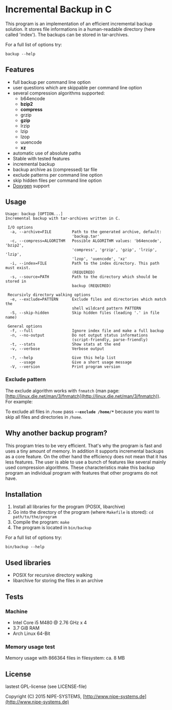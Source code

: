 # Incremental Backup in C

This program is an implementation of an efficient incremental backup solution. It stores file informations in a human-readable directory (here called 'index'). The backups can be stored in tar-archives.

For a full list of options try:

    backup --help

## Features

* full backup per command line option
* user questions which are skippable per command line option
* several compression algorithms supported:
    * b64encode
    * **bzip2**
    * **compress**
    * grzip
    * **gzip**
    * lrzip
    * lzip
    * lzop
    * uuencode
    * **xz**
* automatic use of absolute paths
* Stable with tested features
* incremental backup
* backup archive as (compressed) tar file
* exclude patterns per command line option
* skip hidden files per command line option
* [Doxygen](http://www.stack.nl/~dimitri/doxygen/index.html) support

## Usage

    Usage: backup [OPTION...]
    Incremental backup with tar-archives written in C.
    
     I/O options
      -a, --archive=FILE         Path to the generated archive, default:
                                 'backup.tar'
      -c, --compress=ALGORITHM   Possible ALGORITHM values: 'b64encode', 'bzip2',
                                 'compress', 'grzip', 'gzip', 'lrzip', 'lzip',
                                 'lzop', 'uuencode', 'xz'
      -i, --index=FILE           Path to the index directory. This path must exist.
                                 (REQUIRED)
      -s, --source=PATH          Path to the directory which should be stored in
                                 backup (REQUIRED)
    
     Recursivly directory walking options
      -e, --exclude=PATTERN      Exclude files and directories which match the
                                 shell wildcard pattern PATTERN
      -S, --skip-hidden          Skip hidden files (leading '.' in file name)
    
     General options
      -f, --full                 Ignore index file and make a full backup
      -n, --no-output            Do not output status informations
                                 (script-friendly, parse-friendly)
      -t, --stats                Show stats at the end
      -v, --verbose              Verbose output
    
      -?, --help                 Give this help list
          --usage                Give a short usage message
      -V, --version              Print program version

### Exclude pattern

The exclude algorithm works with `fnmatch` (man page: [http://linux.die.net/man/3/fnmatch](http://linux.die.net/man/3/fnmatch)). For example:

To exclude all files in `/home` pass **`--exclude /home/*`** because you want to skip all files and directories in `/home`.

## Why another backup program?

This program tries to be very efficient. That's why the program is fast and uses a tiny amount of memory. In addition it supports incremental backups as a core feature. On the other hand the efficiency does not mean that it has less features. The user is able to use a bunch of features like several mainly used compression algorithms. These characteristics make this backup program an individual program with features that other programs do not have.

## Installation

1. Install all libraries for the program (POSIX, libarchive)
2. Go into the directory of the program (where `Makefile` is stored): `cd path/to/the/program`
3. Compile the program: `make`
4. The program is located in `bin/backup`

For a full list of options try:

    bin/backup --help

## Used libraries

* POSIX for recursive directory walking
* libarchive for storing the files in an archive

## Tests

### Machine

* Intel Core i5 M480 @ 2.76 GHz x 4
* 3.7 GiB RAM
* Arch Linux 64-Bit

### Memory usage test

Memory usage with 866364 files in filesystem: ca. 8 MB

## License

lastest GPL-license (see LICENSE-file)

Copyright (C) 2015 NIPE-SYSTEMS, [http://www.nipe-systems.de](http://www.nipe-systems.de)
